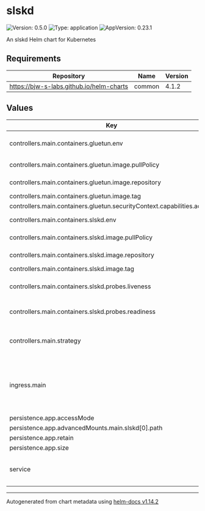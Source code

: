 # slskd

![Version: 0.5.0](https://img.shields.io/badge/Version-0.5.0-informational?style=flat-square) ![Type: application](https://img.shields.io/badge/Type-application-informational?style=flat-square) ![AppVersion: 0.23.1](https://img.shields.io/badge/AppVersion-0.23.1-informational?style=flat-square)

An slskd Helm chart for Kubernetes

## Requirements

| Repository | Name | Version |
|------------|------|---------|
| https://bjw-s-labs.github.io/helm-charts | common | 4.1.2 |

## Values

| Key | Type | Default | Description |
|-----|------|---------|-------------|
| controllers.main.containers.gluetun.env | object | See [values.yaml](./values.yaml) | environment variables. [[ref]](https://github.com/qdm12/gluetun-wiki) |
| controllers.main.containers.gluetun.image.pullPolicy | string | `"IfNotPresent"` | image pull policy |
| controllers.main.containers.gluetun.image.repository | string | `"qmcgaw/gluetun"` | image repository |
| controllers.main.containers.gluetun.image.tag | string | `"v3.40.0"` | image tag |
| controllers.main.containers.gluetun.securityContext.capabilities.add[0] | string | `"NET_ADMIN"` |  |
| controllers.main.containers.slskd.env | object | See [values.yaml](./values.yaml) | environment variables. |
| controllers.main.containers.slskd.image.pullPolicy | string | `"IfNotPresent"` | image pull policy |
| controllers.main.containers.slskd.image.repository | string | `"ghcr.io/slskd/slskd"` | image repository |
| controllers.main.containers.slskd.image.tag | string | `"0.23.1"` | image tag |
| controllers.main.containers.slskd.probes.liveness | object | `{"path":"/health","type":"HTTP"}` | Configures liveness probe |
| controllers.main.containers.slskd.probes.readiness | object | `{"path":"/health","type":"HTTP"}` | Configures readiness probe |
| controllers.main.strategy | string | `"RollingUpdate"` | Set the controller upgrade strategy |
| ingress.main | object | See [values.yaml](./values.yaml) | Enable and configure ingress settings for the chart under this key. |
| persistence.app.accessMode | string | `"ReadWriteOnce"` |  |
| persistence.app.advancedMounts.main.slskd[0].path | string | `"/app"` |  |
| persistence.app.retain | bool | `true` |  |
| persistence.app.size | string | `"500Mi"` |  |
| service | object | See [values.yaml](./values.yaml) | Configures service settings for the chart. |

----------------------------------------------
Autogenerated from chart metadata using [helm-docs v1.14.2](https://github.com/norwoodj/helm-docs/releases/v1.14.2)
